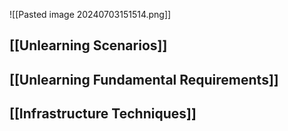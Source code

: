 ![[Pasted image 20240703151514.png]]

## [[Unlearning Scenarios]]

## [[Unlearning Fundamental Requirements]]

## [[Infrastructure Techniques]]

